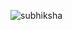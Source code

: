 ![subhiksha](https://user-images.githubusercontent.com/110616069/230312143-99a12536-5086-4fb7-86bc-8984338a3492.jpg)

